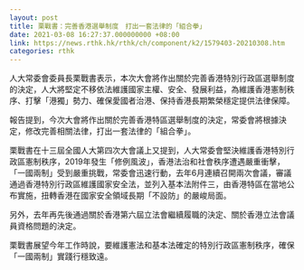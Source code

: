 ```yaml
---
layout: post
title: 栗戰書：完善香港選舉制度　打出一套法律的「組合拳」
date: 2021-03-08 16:27:37.000000000 +08:00
link: https://news.rthk.hk/rthk/ch/component/k2/1579403-20210308.htm
categories: rthk
---
```


人大常委會委員長栗戰書表示，本次大會將作出關於完善香港特別行政區選舉制度的決定，人大將堅定不移依法維護國家主權、安全、發展利益，為維護香港憲制秩序、打擊「港獨」勢力、確保愛國者治港、保持香港長期繁榮穩定提供法律保障。

報告提到，今次大會將作出關於完善香港特區選舉制度的決定，常委會將根據決定，修改完善相關法律，打出一套法律的「組合拳」。

栗戰書在十三屆全國人大第四次大會議上又提到，人大常委會堅決維護香港特別行政區憲制秩序，2019年發生「修例風波」，香港法治和社會秩序遭遇嚴重衝擊，「一國兩制」受到嚴重挑戰，常委會迅速行動，去年6月連續召開兩次會議，審議通過香港特別行政區維護國家安全法，並列入基本法附件三，由香港特區在當地公布實施，扭轉香港在國家安全領域長期「不設防」的嚴峻局面。

另外，去年再先後通過關於香港第六屆立法會繼續履職的決定、關於香港立法會議員資格問題的決定。

栗戰書展望今年工作時說，要維護憲法和基本法確定的特別行政區憲制秩序，確保「一國兩制」實踐行穩致遠。
